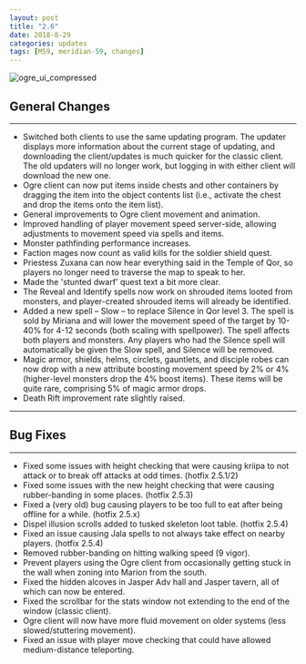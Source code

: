 ```yaml
---
layout: post
title: "2.6"
date: 2018-8-29
categories: updates
tags: [M59, meridian-59, changes]
---
```

![ogre_ui_compressed](https://meridiannext.com/wp-content/uploads/2018/08/ogre_ui_compressed.png)

## General Changes

---

- Switched both clients to use the same updating program. The updater displays more information about the current stage of updating, and downloading the client/updates is much quicker for the classic client. The old updaters will no longer work, but logging in with either client will download the new one.
- Ogre client can now put items inside chests and other containers by dragging the item into the object contents list (i.e., activate the chest and drop the items onto the item list).
- General improvements to Ogre client movement and animation.
- Improved handling of player movement speed server-side, allowing adjustments to movement speed via spells and items.
- Monster pathfinding performance increases.
- Faction mages now count as valid kills for the soldier shield quest.
- Priestess Zuxana can now hear everything said in the Temple of Qor, so players no longer need to traverse the map to speak to her.
- Made the 'stunted dwarf' quest text a bit more clear.
- The Reveal and Identify spells now work on shrouded items looted from monsters, and player-created shrouded items will already be identified.
- Added a new spell – Slow – to replace Silence in Qor level 3. The spell is sold by Miriana and will lower the movement speed of the target by 10-40% for 4-12 seconds (both scaling with spellpower). The spell affects both players and monsters. Any players who had the Silence spell will automatically be given the Slow spell, and Silence will be removed.
- Magic armor, shields, helms, circlets, gauntlets, and disciple robes can now drop with a new attribute boosting movement speed by 2% or 4% (higher-level monsters drop the 4% boost items). These items will be quite rare, comprising 5% of magic armor drops.
- Death Rift improvement rate slightly raised.

---

## Bug Fixes

---

- Fixed some issues with height checking that were causing kriipa to not attack or to break off attacks at odd times. (hotfix 2.5.1/2)
- Fixed some issues with the new height checking that were causing rubber-banding in some places. (hotfix 2.5.3)
- Fixed a (very old) bug causing players to be too full to eat after being offline for a while. (hotfix 2.5.x)
- Dispel illusion scrolls added to tusked skeleton loot table. (hotfix 2.5.4)
- Fixed an issue causing Jala spells to not always take effect on nearby players. (hotfix 2.5.4)
- Removed rubber-banding on hitting walking speed (9 vigor).
- Prevent players using the Ogre client from occasionally getting stuck in the wall when zoning into Marion from the south.
- Fixed the hidden alcoves in Jasper Adv hall and Jasper tavern, all of which can now be entered.
- Fixed the scrollbar for the stats window not extending to the end of the window (classic client).
- Ogre client will now have more fluid movement on older systems (less slowed/stuttering movement).
- Fixed an issue with player move checking that could have allowed medium-distance teleporting.